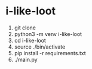 # i-like-loot

1. git clone <i-like-loot>
1. python3 -m venv i-like-loot
1. cd i-like-loot
1. source ./bin/activate
1. pip install -r requirements.txt
1. ./main.py
